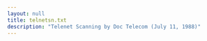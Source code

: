 ```yaml
---
layout: null
title: telnetsn.txt
description: "Telenet Scanning by Doc Telecom (July 11, 1988)"
---
```

